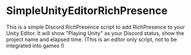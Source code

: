 # SimpleUnityEditorRichPresence
This is a simple Discord RichPresence script to add RichPresence to your Unity Editor. It will show "Playing Unity" as your Discord status, show the project name and elapsed time. (This is an editor only script, not to be integrated into games !)
